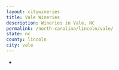 ```yaml
---
layout: citywineries
title: Vale Wineries
description: Wineries in Vale, NC
permalink: /north-carolina/lincoln/vale/
state: nc
county: lincoln
city: vale
---
```

-
